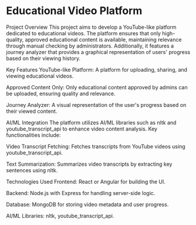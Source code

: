 Educational Video Platform
==========================

Project Overview
This project aims to develop a YouTube-like platform dedicated to educational videos. The platform ensures that only high-quality,
approved educational content is available, maintaining relevance through manual checking by administrators. Additionally, 
it features a journey analyzer that provides a graphical representation of users' progress based on their viewing history.

Key Features
YouTube-like Platform: A platform for uploading, sharing, and viewing educational videos.

Approved Content Only: Only educational content approved by admins can be uploaded, ensuring quality and relevance.

Journey Analyzer: A visual representation of the user's progress based on their viewed content.

AI/ML Integration
The platform utilizes AI/ML libraries such as nltk and youtube_transcript_api to enhance video content analysis. Key functionalities include:

Video Transcript Fetching: Fetches transcripts from YouTube videos using youtube_transcript_api.

Text Summarization: Summarizes video transcripts by extracting key sentences using nltk.

Technologies Used
Frontend: React or Angular for building the UI.

Backend: Node.js with Express for handling server-side logic.

Database: MongoDB for storing video metadata and user progress.

AI/ML Libraries: nltk, youtube_transcript_api.

